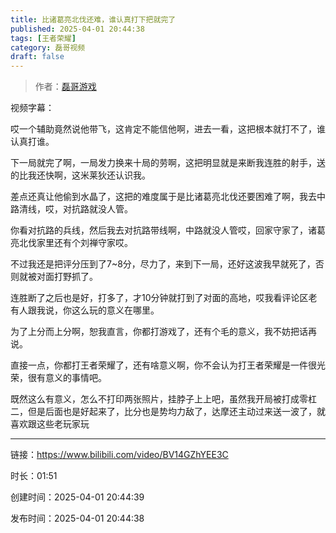 ```yaml
---
title: 比诸葛亮北伐还难，谁认真打下把就完了
published: 2025-04-01 20:44:38
tags: [王者荣耀]
category: 磊哥视频
draft: false
---
```



> 作者：[磊哥游戏](https://space.bilibili.com/268941858)

视频字幕：

哎一个辅助竟然说他带飞，这肯定不能信他啊，进去一看，这把根本就打不了，谁认真打谁。

下一局就完了啊，一局发力换来十局的劳啊，这把明显就是来断我连胜的射手，送的比我还快啊，这米莱狄还认识我。

差点还真让他偷到水晶了，这把的难度属于是比诸葛亮北伐还要困难了啊，我去中路清线，哎，对抗路就没人管。

你看对抗路的兵线，然后我去对抗路带线啊，中路就没人管哎，回家守家了，诸葛亮北伐家里还有个刘禅守家哎。

不过我还是把评分压到了7~8分，尽力了，来到下一局，还好这波我早就死了，否则就被对面打野抓了。

连胜断了之后也是好，打多了，才10分钟就打到了对面的高地，哎我看评论区老有人跟我说，你这么玩的意义在哪里。

为了上分而上分啊，恕我直言，你都打游戏了，还有个毛的意义，我不妨把话再说。

直接一点，你都打王者荣耀了，还有啥意义啊，你不会认为打王者荣耀是一件很光荣，很有意义的事情吧。

既然这么有意义，怎么不打印两张照片，挂脖子上上吧，虽然我开局被打成零杠二，但是后面也是好起来了，比分也是势均力敌了，达摩还主动过来送一波了，就喜欢跟这些老玩家玩

---

链接：https://www.bilibili.com/video/BV14GZhYEE3C

时长：01:51

创建时间：2025-04-01 20:44:39

发布时间：2025-04-01 20:44:38
